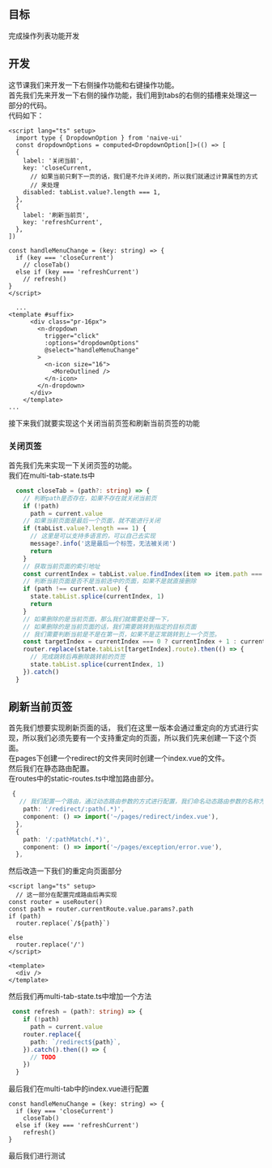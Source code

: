 <a name="n7aFt"></a>
## 目标
完成操作列表功能开发
<a name="ZrtcL"></a>
## 开发
这节课我们来开发一下右侧操作功能和右键操作功能。<br />首先我们先来开发一下右侧的操作功能，我们用到tabs的右侧的插槽来处理这一部分的代码。<br />代码如下：
```vue
<script lang="ts" setup>
  import type { DropdownOption } from 'naive-ui'
  const dropdownOptions = computed<DropdownOption[]>(() => [
  {
    label: '关闭当前',
    key: 'closeCurrent,
      // 如果当前只剩下一页的话，我们是不允许关闭的，所以我们就通过计算属性的方式
      // 来处理
    disabled: tabList.value?.length === 1,
  },
  {
    label: '刷新当前页',
    key: 'refreshCurrent',
  },
])

const handleMenuChange = (key: string) => {
  if (key === 'closeCurrent')
    // closeTab()
  else if (key === 'refreshCurrent')
    // refresh()
}
</script>

  ...
<template #suffix>
      <div class="pr-16px">
        <n-dropdown
          trigger="click"
          :options="dropdownOptions"
          @select="handleMenuChange"
        >
          <n-icon size="16">
            <MoreOutlined />
          </n-icon>
        </n-dropdown>
      </div>
    </template>
...
```

接下来我们就要实现这个关闭当前页签和刷新当前页签的功能

<a name="EPKTk"></a>
### 关闭页签
首先我们先来实现一下关闭页签的功能。<br />我们在multi-tab-state.ts中
```typescript
  const closeTab = (path?: string) => {
    // 判断path是否存在，如果不存在就关闭当前页
    if (!path)
      path = current.value
    // 如果当前页面是最后一个页面，就不能进行关闭
    if (tabList.value?.length === 1) {
      // 这里是可以支持多语言的，可以自己去实现
      message?.info('这是最后一个标签，无法被关闭')
      return
    }
    // 获取当前页面的索引地址
    const currentIndex = tabList.value.findIndex(item => item.path === path)
    // 判断当前页面是否不是当前选中的页面，如果不是就直接删除
    if (path !== current.value) {
      state.tabList.splice(currentIndex, 1)
      return
    }
    // 如果删除的是当前页面，那么我们就需要处理一下，
    // 如果删除的是当前页面的话，我们需要跳转到指定的目标页面
    // 我们需要判断当前是不是在第一页，如果不是正常跳转到上一个页签。
    const targetIndex = currentIndex === 0 ? currentIndex + 1 : currentIndex - 1
    router.replace(state.tabList[targetIndex].route).then(() => {
      // 完成跳转后再删除跳转前的页签
      state.tabList.splice(currentIndex, 1)
    }).catch()
  }

```
<a name="SjTP6"></a>
### 
<a name="MX9L4"></a>
## 刷新当前页签
首先我们想要实现刷新页面的话， 我们在这里一版本会通过重定向的方式进行实现，所以我们必须先要有一个支持重定向的页面，所以我们先来创建一下这个页面。<br />在pages下创建一个redirect的文件夹同时创建一个index.vue的文件。<br />然后我们在静态路由配置。<br />在routes中的static-routes.ts中增加路由部分。
```typescript
 {
   // 我们配置一个路由，通过动态路由参数的方式进行配置，我们命名动态路由参数的名称为path
    path: '/redirect/:path(.*)',
    component: () => import('~/pages/redirect/index.vue'),
  },
  {
    path: '/:pathMatch(.*)',
    component: () => import('~/pages/exception/error.vue'),
  },
```
然后改造一下我们的重定向页面部分
```vue
<script lang="ts" setup>
  // 这一部分在配置完成路由后再实现
const router = useRouter()
const path = router.currentRoute.value.params?.path
if (path)
  router.replace(`/${path}`)

else
  router.replace('/')
</script>

<template>
  <div />
</template>

```

然后我们再multi-tab-state.ts中增加一个方法
```typescript
 const refresh = (path?: string) => {
    if (!path)
      path = current.value
    router.replace({
      path: `/redirect${path}`,
    }).catch().then(() => {
      // TODO
    })
  }
```
最后我们在multi-tab中的index.vue进行配置
```vue
const handleMenuChange = (key: string) => {
  if (key === 'closeCurrent')
    closeTab()
  else if (key === 'refreshCurrent')
    refresh()
}
```
最后我们进行测试